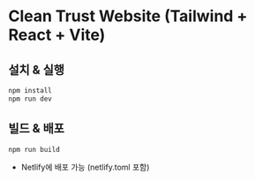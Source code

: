 # Clean Trust Website (Tailwind + React + Vite)

## 설치 & 실행
```bash
npm install
npm run dev
```

## 빌드 & 배포
```bash
npm run build
```
- Netlify에 배포 가능 (netlify.toml 포함)
